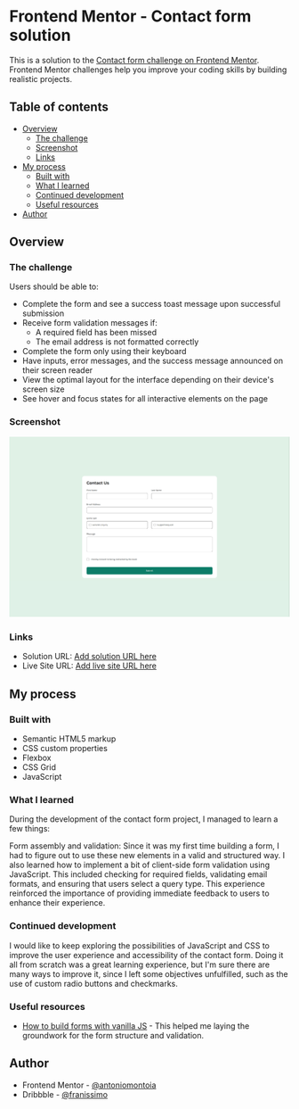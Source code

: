 # Frontend Mentor - Contact form solution

This is a solution to the [Contact form challenge on Frontend Mentor](https://www.frontendmentor.io/challenges/contact-form--G-hYlqKJj). Frontend Mentor challenges help you improve your coding skills by building realistic projects. 

## Table of contents

- [Overview](#overview)
  - [The challenge](#the-challenge)
  - [Screenshot](#screenshot)
  - [Links](#links)
- [My process](#my-process)
  - [Built with](#built-with)
  - [What I learned](#what-i-learned)
  - [Continued development](#continued-development)
  - [Useful resources](#useful-resources)
- [Author](#author)

## Overview

### The challenge

Users should be able to:

- Complete the form and see a success toast message upon successful submission
- Receive form validation messages if:
  - A required field has been missed
  - The email address is not formatted correctly
- Complete the form only using their keyboard
- Have inputs, error messages, and the success message announced on their screen reader
- View the optimal layout for the interface depending on their device's screen size
- See hover and focus states for all interactive elements on the page

### Screenshot

![My Solution](./screenshot.png)


### Links

- Solution URL: [Add solution URL here](https://github.com/antoniomontoia/contact-form-main)
- Live Site URL: [Add live site URL here](https://antoniomontoia.github.io/contact-form-main/)

## My process

### Built with

- Semantic HTML5 markup
- CSS custom properties
- Flexbox
- CSS Grid
- JavaScript

### What I learned

During the development of the contact form project, I managed to learn a few things:

Form assembly and validation: Since it was my first time building a form, I had to figure out to use these new elements in a valid and structured way. I also learned how to implement a bit of client-side form validation using JavaScript. This included checking for required fields, validating email formats, and ensuring that users select a query type. This experience reinforced the importance of providing immediate feedback to users to enhance their experience.


### Continued development

I would like to keep exploring the possibilities of JavaScript and CSS to improve the user experience and accessibility of the contact form. Doing it all from scratch was a great learning experience, but I'm sure there are many ways to improve it, since I left some objectives unfulfilled, such as the use of custom radio buttons and checkmarks.

### Useful resources

- [How to build forms with vanilla JS](https://thelinuxcode.com/how-to-build-and-validate-beautiful-forms-with-vanilla-html-css-javascript/) - This helped me laying the groundwork for the form structure and validation.

## Author

- Frontend Mentor - [@antoniomontoia](https://www.frontendmentor.io/profile/antoniomontoia)
- Dribbble - [@franissimo](https://www.twitter.com/franissimo)
